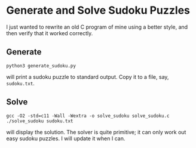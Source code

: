 # Generate and Solve Sudoku Puzzles
I just wanted to rewrite an old C program of mine using a better style, and
then verify that it worked correctly.

## Generate
```
python3 generate_sudoku.py
```
will print a sudoku puzzle to standard output. Copy it to a file, say,
`sudoku.txt`.

## Solve
```
gcc -O2 -std=c11 -Wall -Wextra -o solve_sudoku solve_sudoku.c
./solve_sudoku sudoku.txt
```
will display the solution. The solver is quite primitive; it can only work out
easy sudoku puzzles. I will update it when I can.

